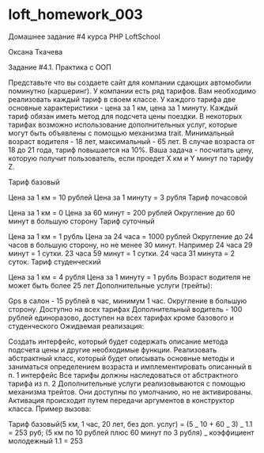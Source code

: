 # loft_homework_003

Домашнeе заданиe #4
курса PHP LoftSchool

Оксана Ткачева

Задание #4.1. Практика с ООП

Представьте что вы создаете сайт для компании сдающих автомобили поминутно (каршеринг). 
У компании есть ряд тарифов. Вам необходимо реализовать каждый тариф в своем классе. 
У каждого тарифа две основные характеристики - цена за 1 км, цена за 1 минуту. 
Каждый тариф обязан иметь метод для подсчета цены поездки. 
В некоторых тарифах возможно использование дополнительных услуг, которые могут быть объявлены с помощью механизма trait. 
Минимальный возраст водителя - 18 лет, максимальный - 65 лет. В случае возраста от 18 до 21 года, тариф повышается на 10%. 
Ваша задача - посчитать цену, которую получит пользователь, если проедет Х км и Y минут по тарифу Z.

Тариф базовый

Цена за 1 км = 10 рублей
Цена за 1 минуту = 3 рубля
Тариф почасовой

Цена за 1 км = 0
Цена за 60 минут = 200 рублей
Округление до 60 минут в большую сторону
Тариф суточный

Цена за 1 км = 1 рубль
Цена за 24 часа = 1000 рублей
Округление до 24 часов в большую сторону, но не менее 30 минут. 
Например 24 часа 29 минут = 1 сутки. 23 часа 59 минут = 1 сутки. 24 часа 31 минута = 2 суток.
Тариф студенческий

Цена за 1 км = 4 рубля
Цена за 1 минуту = 1 рубль
Возраст водителя не может быть более 25 лет
Дополнительные услуги (трейты):

Gps в салон - 15 рублей в час, минимум 1 час. Округление в большую сторону. Доступно на всех тарифах
Дополнительный водитель - 100 рублей единоразово, доступен на всех тарифах кроме базового и студенческого
Ожидаемая реализация:

Создать интерфейс, который будет содержать описание метода подсчета цены и другие необходимые функции.
Реализовать абстрактный класс, который будет описывать основные методы и заниматься определением возраста 
и имплементировать описанный в п. 1 интерфейс
Все тарифы должны наследоваться от абстрактного тарифа из п. 2
Дополнительные услуги реализовываются с помощью механизма трейтов. 
Они доступны по умолчанию, но не активированы. Активация происходит путем передачи аргументов в конструктор класса.
Пример вызова:

Тариф базовый(5 км, 1 час, 20 лет, без доп. услуг) = (5 _ 10 + 60 _ 3) _ 1.1 = 253 руб;
(5 км по 10 рублей плюс 60 минут по 3 рубля) _ коэффициент молодежный 1.1 = 253
